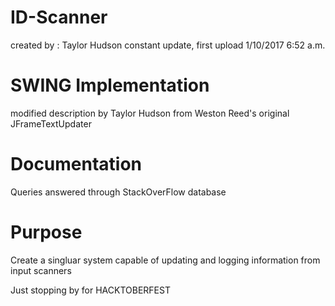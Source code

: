 # ID-Scanner

created by : Taylor Hudson constant update, first upload 1/10/2017 6:52 a.m.

# SWING Implementation 
modified description by Taylor Hudson from Weston Reed's original JFrameTextUpdater

# Documentation 
Queries answered through StackOverFlow database

# Purpose
Create a singluar system capable of updating and logging information from input scanners


Just stopping by for HACKTOBERFEST
